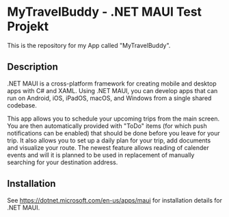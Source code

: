 # MyTravelBuddy - .NET MAUI Test Projekt
This is the repository for my App called "MyTravelBuddy". 

## Description
.NET MAUI is a cross-platform framework for creating mobile and desktop apps with C# and XAML. Using .NET MAUI, you can develop apps that can run on Android, iOS, iPadOS, macOS, and Windows from a single shared codebase.

This app allows you to schedule your upcoming trips from the main screen. You are then automatically provided with "ToDo" items (for which push notifications can be enabled) that should be done before you leave for your trip.
It also allows you to set up a daily plan for your trip, add documents and visualize your route. The newest feature allows reading of calender events and will it is planned to be used in replacement of manually searching for
your destination address. 

## Installation
See https://dotnet.microsoft.com/en-us/apps/maui for installation details for .NET MAUI.





